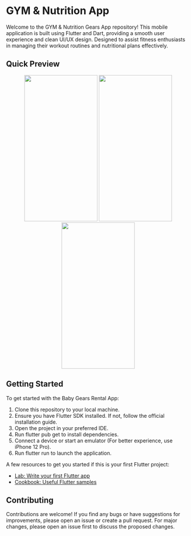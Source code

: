 # GYM & Nutrition App

Welcome to the GYM & Nutrition Gears App repository! This mobile application is built using Flutter and Dart, providing a smooth user experience and clean UI/UX design. Designed to assist fitness enthusiasts in managing their workout routines and nutritional plans effectively. 


## Quick Preview

<p align="center">
  <img src="https://github.com/youssifsamir/GYM-App/assets/113045942/b81ee0ad-a698-4a52-b259-8014c6e32b52" width="200" height="400" />
  <img src="https://github.com/youssifsamir/GYM-App/assets/113045942/6fdc8f4a-4822-4480-bad3-bb6372af0855" width="200" height="400" />
  <img src="https://github.com/youssifsamir/GYM-App/assets/113045942/ca52e77d-883d-42be-abb8-973737734c72" width="200" height="400" />
</p>




## Getting Started

To get started with the Baby Gears Rental App:

  1. Clone this repository to your local machine.
  2. Ensure you have Flutter SDK installed. If not, follow the official installation guide.
  3. Open the project in your preferred IDE.
  4. Run flutter pub get to install dependencies.
  5. Connect a device or start an emulator (For better experience, use iPhone 12 Pro).
  6. Run flutter run to launch the application.

A few resources to get you started if this is your first Flutter project:

- [Lab: Write your first Flutter app](https://docs.flutter.dev/get-started/codelab)
- [Cookbook: Useful Flutter samples](https://docs.flutter.dev/cookbook)


## Contributing

Contributions are welcome! If you find any bugs or have suggestions for improvements, please open an issue or create a pull request. For major changes, please open an issue first to discuss the proposed changes.

